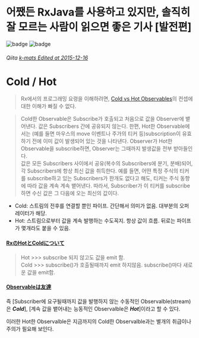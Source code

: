 어쨌든 RxJava를 사용하고 있지만, 솔직히 잘 모르는 사람이 읽으면 좋은 기사 [발전편]
=============

![badge](https://img.shields.io/badge/manasobi-RxJava-brightgreen.svg?style=flat-square) ![badge](https://img.shields.io/badge/manasobi-RxAndroid-yellowgreen.svg?style=flat-square)

###### Qiita [k-mats Edited at 2015-12-16](http://qiita.com/k-mats/items/3844a08b8958f77c45d0)

# Cold / Hot

> Rx에서의 프로그래밍 요령을 이해하려면, [Cold vs Hot Observables](https://github.com/Reactive-Extensions/RxJS/blob/master/doc/gettingstarted/creating.md#cold-vs-hot-observables)의 컨셉에 대한 이해가 빠질 수 없다.

> Cold한 Observable은 Subscribe가 호출되고 처음으로 값을 Observer에 뱉어낸다. 값은 Subscribers 간에 공유되지 않는다. 한편, Hot한 Observable에서는 (예를 들면 마우스의 move 이벤트나 주가의 티커 등)subscription이 유효하기 전에 이미 값이 발생되어 있는 것을 나타낸다. Observer가 Hot한 Observable을 subscribe하면, Observer는 그때까지 발생값을 전부 받아들인다.<br>
값은 모든 Subscribers 사이에서 공유(복수의 Subscribers에 분기, 분배)되어, 각 Subscribers에 항상 최신 값을 취득한다. 예를 들면, 어떤 특정 주식의 티커를 subscribe하고 있는 Subscribers가 한개도 없다고 해도, 티커는 주식 동향에 따라 값을 계속 계속 뱉어낸다. 따라서, Subscriber가 이 티커를 subscribe하면 수신 값은 그 다음에 오는 최신의 값이다.

- Cold: 스트림의 전후를 연결할 뿐인 파이프. 간단해서 의미가 없음. 대부분의 오퍼레이터가 해당.
- Hot: 스트림으로부터 값을 계속 발행하는 수도꼭지. 항상 값이 흐름. 뒤로는 파이프가 몇개라도 붙을 수 있음.

#### [RxのHotとColdについて](http://qiita.com/toRisouP/items/f6088963037bfda658d3)

> Hot >>> subscribe 되지 않고도 값을 emit 함.<br>
Cold >>> subscribe()가 호출될때까지 emit 하지않음. subscribe()마다 새로운 값을 emit함.

#### [Observableは友達](http://chooblarin.com/observable_is_my_friend.html)
즉 [Subscriber에 요구될때까지 값을 발행하지 않는 수동적인 Observalble(stream)은 **_Cold_**], [계속 값을 뱉어내는 능동적인 Observalble은 **_Hot_**]이라고 할 수 있다.

이러한 Hot한 Observalble은 지금까지의 Cold한 Observalble과는 별개의 취급이나 주의가 필요해 보인다.




    
 
